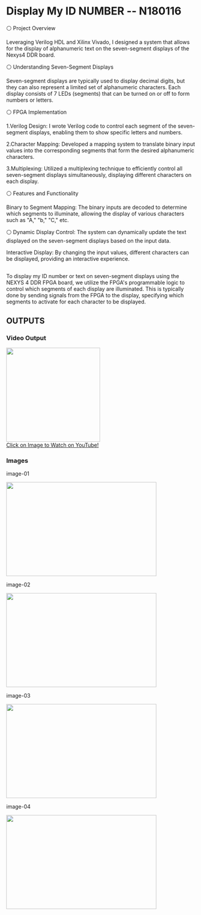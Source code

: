 # Display My ID NUMBER -- N180116

⚪ Project Overview

Leveraging Verilog HDL and Xilinx Vivado, I designed a system that allows for the display of alphanumeric text on the seven-segment displays of the Nexys4 DDR board.

⚪ Understanding Seven-Segment Displays

Seven-segment displays are typically used to display decimal digits, but they can also represent a limited set of alphanumeric characters. Each display consists of 7 LEDs (segments) that can be turned on or off to form numbers or letters.

⚪ FPGA Implementation

1.Verilog Design: I wrote Verilog code to control each segment of the seven-segment displays, enabling them to show specific letters and numbers.

2.Character Mapping: Developed a mapping system to translate binary input values into the corresponding segments that form the desired alphanumeric characters.

3.Multiplexing: Utilized a multiplexing technique to efficiently control all seven-segment displays simultaneously, displaying different characters on each display.

⚪ Features and Functionality

Binary to Segment Mapping: The binary inputs are decoded to determine which segments to illuminate, allowing the display of various characters such as "A," "b," "C," etc.

⚪ Dynamic Display Control:
The system can dynamically update the text displayed on the seven-segment displays based on the input data.

Interactive Display: By changing the input values, different characters can be displayed, providing an interactive experience.

##
To display my ID number or text on seven-segment displays using the NEXYS 4 DDR FPGA board, we utilize the FPGA's programmable logic to control which segments of each display are illuminated. This is typically done by sending signals from the FPGA to the display, specifying which segments to activate for each character to be displayed.

## OUTPUTS

### Video Output

<a href="https://www.youtube.com/watch?v=AkHZ2yJYy7w">
    <img width="250" src="https://img.youtube.com/vi/AkHZ2yJYy7w/0.jpg">
    </br>Click on Image to Watch on YouTube!
</a>

      

### Images

 image-01
 
<img src="https://github.com/VenuPabbuleti/no_use/blob/verilog/FPGA%20Implementation/12_DISPLAY%20ID%20NUMBER/IMG_20231214_124529.jpg" width="400" height="250">

image-02
 
<img src="https://github.com/VenuPabbuleti/no_use/blob/verilog/FPGA%20Implementation/12_DISPLAY%20ID%20NUMBER/IMG_20231214_124535.jpg" width="400" height="250">

image-03
 
<img src="https://github.com/VenuPabbuleti/no_use/blob/verilog/FPGA%20Implementation/12_DISPLAY%20ID%20NUMBER/IMG_20231214_124544.jpg" width="400" height="250">

image-04
 
<img src="https://github.com/VenuPabbuleti/no_use/blob/verilog/FPGA%20Implementation/12_DISPLAY%20ID%20NUMBER/IMG_20231214_124601.jpg" width="400" height="250">
